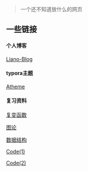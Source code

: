 > 一个还不知道放什么的网页

## 一些链接

#### 个人博客

[Liano-Blog](https://liano.top/)

#### typora主题

[Atheme](https://pro.liano.top/atheme)

#### 复习资料

[复变函数](https://pro.liano.top/fb)

[图论](https://pro.liano.top/tl)

[数据结构](https://pro.liano.top/sjjg)

[Code(1)](https://pro.liano.top/leetcode-cpp(1))

[Code(2)](https://pro.liano.top/leetcode-cpp(2))
